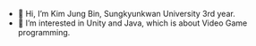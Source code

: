 - 👋 Hi, I’m Kim Jung Bin, Sungkyunkwan University 3rd year.
- 👀 I’m interested in Unity and Java, which is about Video Game programming.



<!---
whatdouno/whatdouno is a ✨ special ✨ repository because its `README.md` (this file) appears on your GitHub profile.
You can click the Preview link to take a look at your changes.
--->

